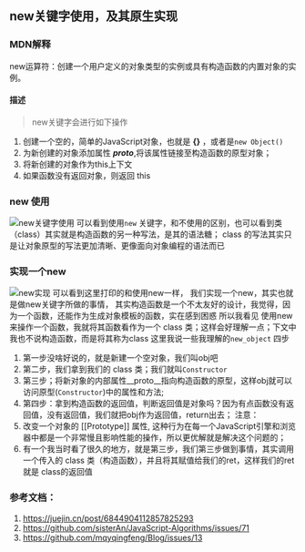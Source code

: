 ## new关键字使用，及其原生实现

### MDN解释
new运算符：创建一个用户定义的对象类型的实例或具有构造函数的内置对象的实例。
#### 描述
> new关键字会进行如下操作
1. 创建一个空的，简单的JavaScript对象，也就是 **{}** ，或者是`new Object()`
2. 为新创建的对象添加属性 **_proto_**,将该属性链接至构造函数的原型对象；
3. 将新创建的对象作为this上下文
4. 如果函数没有返回对象，则返回 this

### new 使用
![new关键字使用](https://xingqiu-tuchuang-1256524210.cos.ap-shanghai.myqcloud.com/1012/new02.png)
可以看到使用`new` 关键字，和不使用的区别，也可以看到类（class）其实就是构造函数的另一种写法，是其的语法糖；
class 的写法其实只是让对象原型的写法更加清晰、更像面向对象编程的语法而已

### 实现一个new
![new实现](https://xingqiu-tuchuang-1256524210.cos.ap-shanghai.myqcloud.com/1012/new03.png)
可以看到这里打印的和使用new一样，
我们实现一个new，其实也就是做new关键字所做的事情，
其实构造函数是一个不太友好的设计，我觉得，因为一个函数，还能作为生成对象模板的函数，实在感到困惑
所以我看见 使用new 来操作一个函数，我就将其函数看作为一个 class 类；这样会好理解一点；下文中我也不说构造函数，而是将其称为class
这里我说一些我理解的`new_object` 四步
1. 第一步没啥好说的，就是新建一个空对象，我们叫obj吧
2. 第二步，我们拿到我们的 class 类；我们就叫`Constructor`
3. 第三步；将新对象的内部属性__proto__指向构造函数的原型，这样obj就可以访问原型(`Constructor`)中的属性和方法;
4. 第四步：拿到构造函数的返回值，判断返回值是对象吗？因为有点函数没有返回值，没有返回值，我们就把obj作为返回值，return出去；
注意：
1. 改变一个对象的 [[Prototype]] 属性, 这种行为在每一个JavaScript引擎和浏览器中都是一个非常慢且影响性能的操作，所以更优解就是解决这个问题的；
2. 有一个我当时看了很久的地方，就是第三步，我们第三步做到事情，其实调用一个传入的 class 类（构造函数），并且将其赋值给我们的ret，这样我们的ret就是 class的返回值

### 参考文档：
1. https://juejin.cn/post/6844904112857825293
2. https://github.com/sisterAn/JavaScript-Algorithms/issues/71
3. https://github.com/mqyqingfeng/Blog/issues/13
